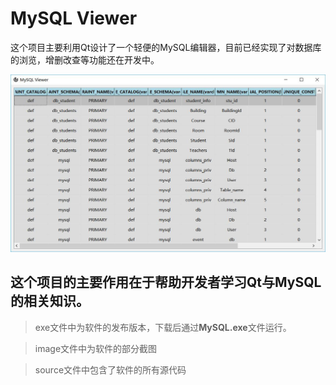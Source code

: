 # MySQL Viewer
这个项目主要利用Qt设计了一个轻便的MySQL编辑器，目前已经实现了对数据库的浏览，增删改查等功能还在开发中。

![image](https://github.com/1700402116/MySQL-Viewer/blob/master/image/table.jpg)

## 这个项目的主要作用在于帮助开发者学习Qt与MySQL的相关知识。

> exe文件中为软件的发布版本，下载后通过**MySQL.exe**文件运行。

> image文件中为软件的部分截图

>source文件中包含了软件的所有源代码